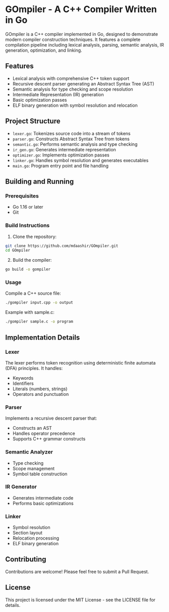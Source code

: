 # GOmpiler - A C++ Compiler Written in Go

GOmpiler is a C++ compiler implemented in Go, designed to demonstrate modern compiler construction techniques. It features a complete compilation pipeline including lexical analysis, parsing, semantic analysis, IR generation, optimization, and linking.

## Features

- Lexical analysis with comprehensive C++ token support
- Recursive descent parser generating an Abstract Syntax Tree (AST)
- Semantic analysis for type checking and scope resolution
- Intermediate Representation (IR) generation
- Basic optimization passes
- ELF binary generation with symbol resolution and relocation

## Project Structure

- `lexer.go`: Tokenizes source code into a stream of tokens
- `parser.go`: Constructs Abstract Syntax Tree from tokens
- `semantic.go`: Performs semantic analysis and type checking
- `ir_gen.go`: Generates intermediate representation
- `optimizer.go`: Implements optimization passes
- `linker.go`: Handles symbol resolution and generates executables
- `main.go`: Program entry point and file handling

## Building and Running

### Prerequisites

- Go 1.16 or later
- Git

### Build Instructions

1. Clone the repository:

```bash
git clone https://github.com/mdaashir/GOmpiler.git
cd GOmpiler
```

2. Build the compiler:

```bash
go build -o gompiler
```

### Usage

Compile a C++ source file:

```bash
./gompiler input.cpp -o output
```

Example with sample.c:

```bash
./gompiler sample.c -o program
```

## Implementation Details

### Lexer

The lexer performs token recognition using deterministic finite automata (DFA) principles. It handles:

- Keywords
- Identifiers
- Literals (numbers, strings)
- Operators and punctuation

### Parser

Implements a recursive descent parser that:

- Constructs an AST
- Handles operator precedence
- Supports C++ grammar constructs

### Semantic Analyzer

- Type checking
- Scope management
- Symbol table construction

### IR Generator

- Generates intermediate code
- Performs basic optimizations

### Linker

- Symbol resolution
- Section layout
- Relocation processing
- ELF binary generation

## Contributing

Contributions are welcome! Please feel free to submit a Pull Request.

## License

This project is licensed under the MIT License - see the LICENSE file for details.
